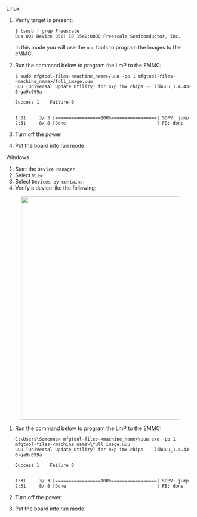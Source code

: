 Linux

1.  Verify target is present:

        $ lsusb | grep Freescale
        Bus 002 Device 052: ID 15a2:0080 Freescale Semiconductor, Inc.

    In this mode you will use the `uuu` tools to program the images to
    the eMMC.

2.  Run the command below to program the LmP to the EMMC:

        $ sudo mfgtool-files-<machine_name>/uuu -pp 1 mfgtool-files-<machine_name>/full_image.uuu
        uuu (Universal Update Utility) for nxp imx chips -- libuuu_1.4.43-0-ga9c099a

        Success 1    Failure 0


        1:31     3/ 3 [=================100%=================] SDPV: jump
        2:31     8/ 8 [Done                                  ] FB: done

3.  Turn off the power.

4.  Put the board into run mode

Windows

1.  Start the `Device Manager`
2.  Select `View`
3.  Select `Devices by container`
4.  Verify a device like the following:

<figure>
<img src="/_static/boards/imx6_windows.png" class="align-center" width="600" />
</figure>

1.  Run the command below to program the LmP to the EMMC:

        C:\Users\Someone> mfgtool-files-<machine_name>\uuu.exe -pp 1 mfgtool-files-<machine_name>\full_image.uuu
        uuu (Universal Update Utility) for nxp imx chips -- libuuu_1.4.43-0-ga9c099a

        Success 1    Failure 0


        1:31     3/ 3 [=================100%=================] SDPV: jump
        2:31     8/ 8 [Done                                  ] FB: done

2.  Turn off the power.

3.  Put the board into run mode

